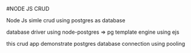 #NODE JS CRUD

Node Js simle crud using postgres as database

database driver using node-postgres => pg
template engine using ejs

this crud app demonstrate postgres database connection using pooling
